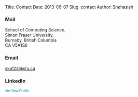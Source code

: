 Title: Contact
Date: 2013-06-07
Slug: contact
Author: Snehasish


### Mail
School of Computing Science,  
Simon Fraser University,  
Burnaby, British Columbia  
CA V5A1S6  

### Email
ska124@sfu.ca

### LinkedIn
<a href="http://ca.linkedin.com/pub/snehasish-kumar/51/96b/b9" style="text-decoration:none;"><span style="font: 80% Arial,sans-serif; color:#0783B6;"><img src="http://www.linkedin.com/img/webpromo/btn_in_20x15.png" width="20" height="15" alt="View Snehasish Kumar's LinkedIn profile" style="vertical-align:middle" border="0">View Profile</span></a>


